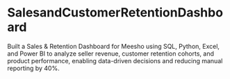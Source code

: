# SalesandCustomerRetentionDashboard
Built a Sales &amp; Retention Dashboard for Meesho using SQL, Python, Excel, and Power BI to analyze seller revenue, customer retention cohorts, and product performance, enabling data-driven decisions and reducing manual reporting by 40%.
